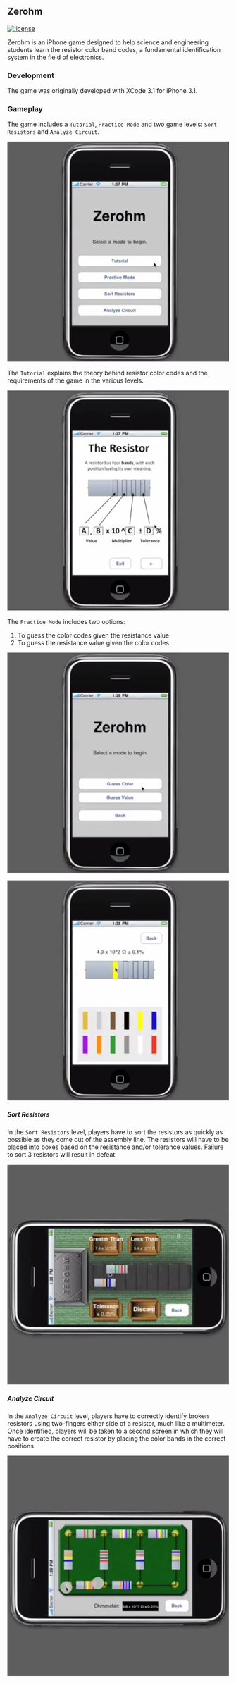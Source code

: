 ## Zerohm ##

[![license](https://img.shields.io/github/license/suddi/zerohm.svg?maxAge=2592000)](https://github.com/suddi/zerohm/blob/master/LICENSE)

Zerohm is an iPhone game designed to help science and engineering students learn the resistor color band codes, a fundamental identification system in the field of electronics.


### Development ###

The game was originally developed with XCode 3.1 for iPhone 3.1.


### Gameplay ###

The game includes a `Tutorial`, `Practice Mode` and two game levels: `Sort Resistors` and `Analyze Circuit`.

![Cover Page](images/cover.jpg)

The `Tutorial` explains the theory behind resistor color codes and the requirements of the game in the various levels.

![Tutorial](images/tutorial.jpg)

The `Practice Mode` includes two options:

1. To guess the color codes given the resistance value
2. To guess the resistance value given the color codes.

![Practice Mode Cover](images/practice_cover.jpg)

![Practice Mode](images/practice.jpg)


##### Sort Resistors #####

In the `Sort Resistors` level, players have to sort the resistors as quickly as possible as they come out of the assembly line. The resistors will have to be placed into boxes based on the resistance and/or tolerance values. Failure to sort 3 resistors will result in defeat.

![Sort Resistors Level](images/sort_resistors.jpg)


##### Analyze Circuit #####

In the `Analyze Circuit` level, players have to correctly identify broken resistors using two-fingers either side of a resistor, much like a multimeter. Once identified, players will be taken to a second screen in which they will have to create the correct resistor by placing the color bands in the correct positions.

![Analyze Circuit Level](images/analyze_circuit.jpg)

